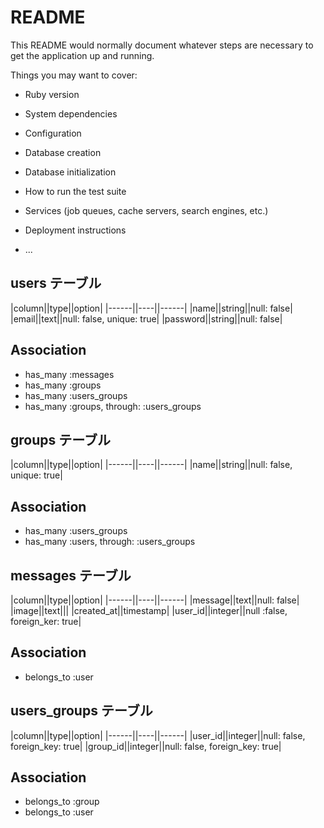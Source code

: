 # README

This README would normally document whatever steps are necessary to get the
application up and running.

Things you may want to cover:

* Ruby version

* System dependencies

* Configuration

* Database creation

* Database initialization

* How to run the test suite

* Services (job queues, cache servers, search engines, etc.)

* Deployment instructions

* ...

## users テーブル
|column||type||option|
|------||----||------|
|name||string||null: false|
|email||text||null: false, unique: true|
|password||string||null: false|

## Association
- has_many :messages
- has_many :groups
- has_many :users_groups
- has_many :groups, through: :users_groups


## groups テーブル
|column||type||option|
|------||----||------|
|name||string||null: false, unique: true|

## Association
- has_many :users_groups
- has_many :users, through: :users_groups


## messages テーブル
|column||type||option|
|------||----||------|
|message||text||null: false|
|image||text|||
|created_at||timestamp|
|user_id||integer||null :false, foreign_ker: true|

## Association
- belongs_to :user


## users_groups テーブル

|column||type||option|
|------||----||------|
|user_id||integer||null: false, foreign_key: true|
|group_id||integer||null: false, foreign_key: true|

## Association
- belongs_to :group
- belongs_to :user
